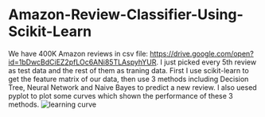 # Amazon-Review-Classifier-Using-Scikit-Learn
We have 400K Amazon reviews in csv file: https://drive.google.com/open?id=1bDwcBdCiEZ2pfLOc6ANi85TLAspyhYUR. I just picked every 5th review as test data and the rest of them as traning data. First I use scikit-learn to get the feature matrix of our data, then use 3 methods including Decision Tree, Neural Network and Naive Bayes to predict a new review. I also uesed pyplot to plot some curves which shown the performance of these 3 methods. 
![learning curve](https://user-images.githubusercontent.com/11751622/43679033-e1e88362-97d2-11e8-8608-b15cba3ccc9a.png)


